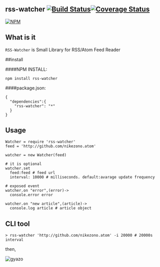 rss-watcher [![Build Status](https://travis-ci.org/nikezono/node-rss-watcher.png)](https://travis-ci.org/nikezono/node-rss-watcher)[![Coverage Status](https://coveralls.io/repos/nikezono/node-rss-watcher/badge.png)](https://coveralls.io/r/nikezono/node-rss-watcher)
---

[![NPM](https://nodei.co/npm/rss-watcher.png)](https://nodei.co/npm/rss-watcher/)

## What is it
`RSS-Watcher` is Small Library for RSS/Atom Feed Reader

##install

####NPM INSTALL:

    npm install rss-watcher

####package.json:

```
{
  "dependencies":{
    "rss-watcher": "*"
  }
}
```

## Usage

    Watcher = require 'rss-watcher'
    feed = 'http://github.com/nikezono.atom'

    watcher = new Watcher(feed)

    # it is optional
    watcher.set
      feed:feed # feed url
      interval: 10000 # milliseconds. default:avarage update frequency

    # exposed event
    watcher.on "error",(error)->
      console.error error

    watcher.on "new article",(article)->
      console.log article # article object

## CLI tool

    > rss-watcher 'http://github.com/nikezono.atom' -i 20000 # 20000s interval

then,


![gyazo](http://gyazo.com/35357bf10711857403eaa7abe6b70037.png)

